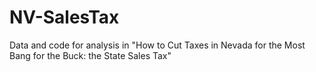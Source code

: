 # NV-SalesTax
Data and code for analysis in "How to Cut Taxes in Nevada for the Most Bang for the Buck: the State Sales Tax"
